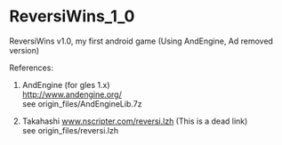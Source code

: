 ReversiWins_1_0
===============

ReversiWins v1.0, my first android game (Using AndEngine, Ad removed version)  

References:  
1. AndEngine (for gles 1.x)  
	http://www.andengine.org/  
	see origin_files/AndEngineLib.7z  

2. Takahashi
	www.nscripter.com/reversi.lzh (This is a dead link)  
	see origin_files/reversi.lzh  
